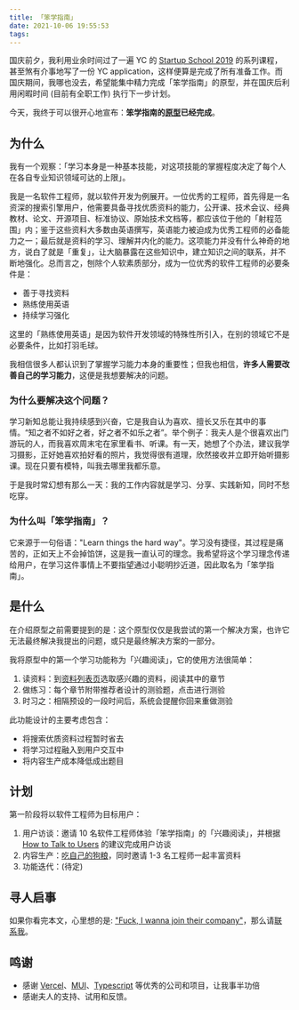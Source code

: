 ```yaml
---
title: 「笨学指南」
date: 2021-10-06 19:55:53
tags:
---
```


国庆前夕，我利用业余时间过了一遍 YC 的 [Startup School 2019](https://www.youtube.com/playlist?list=PLQ-uHSnFig5OMuEYI4rnNz08BIHxhxdHG) 的系列课程，甚至煞有介事地写了一份 YC application，这样便算是完成了所有准备工作。而国庆期间，我哪也没去，希望能集中精力完成「笨学指南」的原型，并在国庆后利用闲暇时间 (目前有全职工作) 执行下一步计划。

今天，我终于可以很开心地宣布：**笨学指南的[原型](https://learn-things-the-hard-way.vercel.app/)已经完成**。

## 为什么

我有一个观察：「学习本身是一种基本技能，对这项技能的掌握程度决定了每个人在各自专业知识领域可达的上限」。

我是一名软件工程师，就以软件开发为例展开。一位优秀的工程师，首先得是一名资深的搜索引擎用户，他需要具备寻找优质资料的能力，公开课、技术会议、经典教材、论文、开源项目、标准协议、原始技术文档等，都应该位于他的「射程范围」内；鉴于这些资料大多数由英语撰写，英语能力被迫成为优秀工程师的必备能力之一；最后就是资料的学习、理解并内化的能力。这项能力并没有什么神奇的地方，说白了就是「重复」，让大脑暴露在这些知识中，建立知识之间的联系，并不断地强化。总而言之，刨除个人软素质部分，成为一位优秀的软件工程师的必要条件是：

* 善于寻找资料
* 熟练使用英语
* 持续学习强化

这里的「熟练使用英语」是因为软件开发领域的特殊性所引入，在别的领域它不是必要条件，比如打羽毛球。

我相信很多人都认识到了掌握学习能力本身的重要性；但我也相信，**许多人需要改善自己的学习能力**，这便是我想要解决的问题。

### 为什么要解决这个问题？

学习新知总能让我持续感到兴奋，它是我自认为喜欢、擅长又乐在其中的事情。“知之者不如好之者，好之者不如乐之者”。举个例子：我夫人是个很喜欢出门游玩的人，而我喜欢周末宅在家里看书、听课。有一天，她想了个办法，建议我学习摄影，正好她喜欢拍好看的照片，我觉得很有道理，欣然接收并立即开始听摄影课。现在只要有模特，叫我去哪里我都乐意。

于是我时常幻想有那么一天：我的工作内容就是学习、分享、实践新知，同时不愁吃穿。

### 为什么叫「笨学指南」？

它来源于一句俗语："Learn things the hard way"。学习没有捷径，其过程是痛苦的，正如天上不会掉馅饼，这是我一直认可的理念。我希望将这个学习理念传递给用户，在学习这件事情上不要指望通过小聪明抄近道，因此取名为「笨学指南」。

## 是什么

在介绍原型之前需要提到的是：这个原型仅仅是我尝试的第一个解决方案，也许它无法最终解决我提出的问题，或只是最终解决方案的一部分。

我将原型中的第一个学习功能称为「兴趣阅读」，它的使用方法很简单：

1. 读资料：到[资料列表页](https://learn-things-the-hard-way.vercel.app/collections)选取感兴趣的资料，阅读其中的章节
2. 做练习：每个章节附带推荐者设计的测验题，点击进行测验
3. 时习之：相隔预设的一段时间后，系统会提醒你回来重做测验

此功能设计的主要考虑包含：

* 将搜索优质资料过程暂时省去
* 将学习过程融入到用户交互中
* 将内容生产成本降低成出题目

## 计划

第一阶段将以软件工程师为目标用户：

1. 用户访谈：邀请 10 名软件工程师体验「笨学指南」的「兴趣阅读」，并根据 [How to Talk to Users](https://youtu.be/MT4Ig2uqjTc) 的建议完成用户访谈
2. 内容生产：[吃自己的狗粮](https://en.wikipedia.org/wiki/Eating_your_own_dog_food)，同时邀请 1-3 名工程师一起丰富资料
3. 功能迭代：(待定)

## 寻人启事

如果你看完本文，心里想的是: ["Fuck, I wanna join their company"](https://www.ycombinator.com/library/6q-how-to-pitch-your-startup)，那么请[联系我](/blog/about/)。

## 鸣谢

* 感谢 [Vercel](https://vercel.com/)、[MUI](https://mui.com/)、[Typescript](typescriptlang.org) 等优秀的公司和项目，让我事半功倍
* 感谢夫人的支持、试用和反馈。

